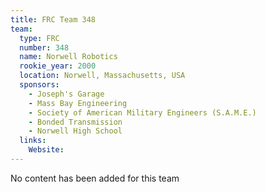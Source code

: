 ```yaml
---
title: FRC Team 348
team:
  type: FRC
  number: 348
  name: Norwell Robotics
  rookie_year: 2000
  location: Norwell, Massachusetts, USA
  sponsors:
    - Joseph's Garage
    - Mass Bay Engineering
    - Society of American Military Engineers (S.A.M.E.)
    - Bonded Transmission
    - Norwell High School
  links:
    Website: 
---
```

No content has been added for this team